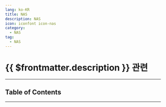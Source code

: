 ```yaml
---
lang: ko-KR
title: NAS
description: NAS
icon: iconfont icon-nas
category:
  - NAS
tag:
  - NAS
---
```


# {{ $frontmatter.description }} 관련

<!-- <ShieldsGroup logos="apple,appstore,homebrew"/> -->

---

## Table of Contents

<ToCLocal basePath="/devops/nas/" />

---

<TagLinks />